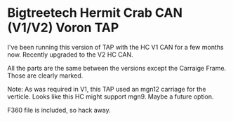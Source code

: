 # Bigtreetech Hermit Crab CAN (V1/V2) Voron TAP

I've been running this version of TAP with the HC V1 CAN for a few months now. Recently upgraded to the V2 HC CAN.  

All the parts are the same between the versions except the Carraige Frame.  Those are clearly marked.


Note: As was required in V1, this TAP used an mgn12 carriage for the verticle.  Looks like this HC might support mgn9.  Maybe a future option.

F360 file is included, so hack away.
